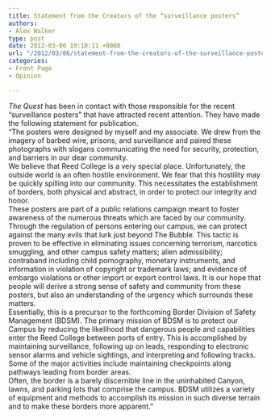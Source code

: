 ```yaml
---
title: Statement from the Creators of the “surveillance posters”
authors:
- Alex Walker
type: post
date: 2012-03-06 19:10:11 +0000
url: "/2012/03/06/statement-from-the-creators-of-the-surveillance-posters/"
categories:
- Front Page
- Opinion

---
```

<p class="s4" style="margin-top: 0px; margin-bottom: 0px;">
  <span class="s2"><span class="s2"><em>The Quest</em> has been in contact with those responsible for the recent “surveillance posters” that have attracted recent attention. They have made the following statement for publication</span><span class="s2">. </span></span>
</p>

<p class="s4" style="margin-top: 0px; margin-bottom: 0px;">
  <span class="s2">“The posters were designed by myself and my associate. We drew from the imagery of barbed wire, prisons, and surveillance and paired these photographs with slogans communicating the need for security, protection, and barriers in our dear community.</span>
</p>

<p class="s4" style="margin-top: 0px; margin-bottom: 0px;">
  <span class="s2">We believe that Reed College is a very special place. Unfortunately, the outside world is an </span><span class="s2">often hostile environment. We fear that this hostility may be quickly spilling into our community. This necessitates the establishment of borders, both physical and abstract, in order to protect our integrity and honor. <s></s></span>
</p>

<p class="s4" style="margin-top: 0px; margin-bottom: 0px;">
  <span class="s2">These posters are part of a public relations campaign meant to foster awareness of the numerous threats which are faced by our community. Through the regulation of persons entering our campus, we can protect against the many evils that lurk just beyond The Bubble. This tactic is proven to be effective in eliminating issues concerning terrorism, narcotics smuggling, and other campus safety matters; alien admissibility; contraband including child pornography, monetary instruments, and information in violation of copyright or trademark laws; and evidence of embargo violations or other import or export control laws. It is our hope that people will derive a strong sense of safety and community from these posters, but also an understanding of the </span><span class="s2">urgency which</span><span class="s2"> surrounds these matters.</span>
</p>

<p class="s4" style="margin-top: 0px; margin-bottom: 0px;">
  <span class="s2">Essentially, this is a precursor to the forthcoming Border Division of Safety Management (BDSM). The primary mission of BDSM is to protect our Campus by reducing the likelihood that dangerous people and capabilities enter the Reed College between ports of entry. This is accomplished by maintaining surveillance, following up on leads, responding to electronic sensor alarms and vehicle sightings, and interpreting and following tracks. Some of the major activities include maintaining checkpoints along pathways leading from border areas.</span>
</p>

<p class="s4" style="margin-top: 0px; margin-bottom: 0px;">
  <span class="s2">Often, the border is a barely discernible line in the uninhabited Canyon, lawns, and parking lots that comprise the campus. BDSM utilizes a variety of equipment and methods to accomplish its mission in such diverse terrain and to make these borders more apparent.”</span>
</p>